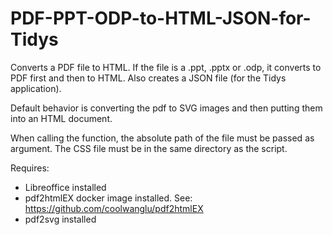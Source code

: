 # PDF-PPT-ODP-to-HTML-JSON-for-Tidys

Converts a PDF file to HTML. If the file is a .ppt, .pptx or .odp, it converts to PDF first and then to HTML.
Also creates a JSON file (for the Tidys application).

Default behavior is converting the pdf to SVG images and then putting them into an HTML document.

When calling the function, the absolute path of the file must be passed as argument. The CSS file must be in
the same directory as the script.

Requires:
  *  Libreoffice installed
  *  pdf2htmlEX docker image installed. See: https://github.com/coolwanglu/pdf2htmlEX
  *  pdf2svg installed

